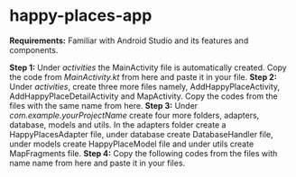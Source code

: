 # happy-places-app
**Requirements:** Familiar with Android Studio and its features and components.

**Step 1:** Under _activities_ the MainActivity file is automatically created. Copy the code from _MainActivity.kt_ from here and paste it in your file.
**Step 2:** Under _activities_, create three more files namely, AddHappyPlaceActivity, AddHappyPlaceDetailActivity and MapActivity. Copy the codes from the files with the same name from here.
**Step 3:** Under _com.example.yourProjectName_ create four more folders, adapters, database, models and utils. In the adapters folder create a HappyPlacesAdapter file, under database create DatabaseHandler file, under models create HappyPlaceModel file and under utils create MapFragments file.
**Step 4:** Copy the following codes from the files with name name from here and paste it in your files.
